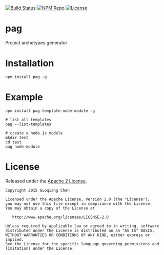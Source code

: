 [![Build Status](https://travis-ci.org/subchen/pag.svg?branch=master)](https://travis-ci.org/subchen/pag)
[![NPM Repo](https://img.shields.io/npm/v/pag.svg)](https://www.npmjs.com/package/pag)
[![License](http://img.shields.io/badge/License-Apache_2-red.svg?style=flat)](http://www.apache.org/licenses/LICENSE-2.0)

# pag

Project archetypes generator

# Installation

```shell
npm install pag -g
```

# Example

```shell
npm install pag-template-node-module -g

# list all templates
pag --list-templates

# create a node.js module
mkdir test
cd test
pag node-module
```

# License

Released under the [Apache 2 License](http://www.apache.org/licenses/LICENSE-2.0).

```
Copyright 2015 Guoqiang Chen

Licensed under the Apache License, Version 2.0 (the "License");
you may not use this file except in compliance with the License.
You may obtain a copy of the License at

   http://www.apache.org/licenses/LICENSE-2.0

Unless required by applicable law or agreed to in writing, software
distributed under the License is distributed on an "AS IS" BASIS,
WITHOUT WARRANTIES OR CONDITIONS OF ANY KIND, either express or implied.
See the License for the specific language governing permissions and
limitations under the License.
```
